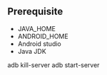 
## Prerequisite
- JAVA_HOME
- ANDROID_HOME
- Android studio
- Java JDK


adb kill-server
adb start-server